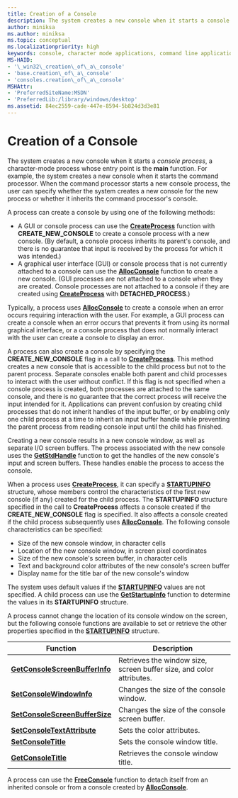 ```yaml
---
title: Creation of a Console
description: The system creates a new console when it starts a console process, a character-mode process whose entry point is the main function.
author: miniksa
ms.author: miniksa
ms.topic: conceptual
ms.localizationpriority: high
keywords: console, character mode applications, command line applications, terminal applications, console api
MS-HAID:
- '\_win32\_creation\_of\_a\_console'
- 'base.creation\_of\_a\_console'
- 'consoles.creation\_of\_a\_console'
MSHAttr:
- 'PreferredSiteName:MSDN'
- 'PreferredLib:/library/windows/desktop'
ms.assetid: 84ec2559-cade-447e-8594-5b824d3d3e81
---
```


# Creation of a Console


The system creates a new console when it starts a *console process*, a character-mode process whose entry point is the **main** function. For example, the system creates a new console when it starts the command processor. When the command processor starts a new console process, the user can specify whether the system creates a new console for the new process or whether it inherits the command processor's console.

A process can create a console by using one of the following methods:

- A GUI or console process can use the [**CreateProcess**](https://msdn.microsoft.com/library/windows/desktop/ms682425) function with **CREATE\_NEW\_CONSOLE** to create a console process with a new console. (By default, a console process inherits its parent's console, and there is no guarantee that input is received by the process for which it was intended.)
- A graphical user interface (GUI) or console process that is not currently attached to a console can use the [**AllocConsole**](allocconsole.md) function to create a new console. (GUI processes are not attached to a console when they are created. Console processes are not attached to a console if they are created using [**CreateProcess**](https://msdn.microsoft.com/library/windows/desktop/ms682425) with **DETACHED\_PROCESS**.)

Typically, a process uses [**AllocConsole**](allocconsole.md) to create a console when an error occurs requiring interaction with the user. For example, a GUI process can create a console when an error occurs that prevents it from using its normal graphical interface, or a console process that does not normally interact with the user can create a console to display an error.

A process can also create a console by specifying the **CREATE\_NEW\_CONSOLE** flag in a call to [**CreateProcess**](https://msdn.microsoft.com/library/windows/desktop/ms682425). This method creates a new console that is accessible to the child process but not to the parent process. Separate consoles enable both parent and child processes to interact with the user without conflict. If this flag is not specified when a console process is created, both processes are attached to the same console, and there is no guarantee that the correct process will receive the input intended for it. Applications can prevent confusion by creating child processes that do not inherit handles of the input buffer, or by enabling only one child process at a time to inherit an input buffer handle while preventing the parent process from reading console input until the child has finished.

Creating a new console results in a new console window, as well as separate I/O screen buffers. The process associated with the new console uses the [**GetStdHandle**](getstdhandle.md) function to get the handles of the new console's input and screen buffers. These handles enable the process to access the console.

When a process uses [**CreateProcess**](https://msdn.microsoft.com/library/windows/desktop/ms682425), it can specify a [**STARTUPINFO**](https://msdn.microsoft.com/library/windows/desktop/ms686331) structure, whose members control the characteristics of the first new console (if any) created for the child process. The **STARTUPINFO** structure specified in the call to **CreateProcess** affects a console created if the **CREATE\_NEW\_CONSOLE** flag is specified. It also affects a console created if the child process subsequently uses [**AllocConsole**](allocconsole.md). The following console characteristics can be specified:

- Size of the new console window, in character cells
- Location of the new console window, in screen pixel coordinates
- Size of the new console's screen buffer, in character cells
- Text and background color attributes of the new console's screen buffer
- Display name for the title bar of the new console's window

The system uses default values if the [**STARTUPINFO**](https://msdn.microsoft.com/library/windows/desktop/ms686331) values are not specified. A child process can use the [**GetStartupInfo**](https://msdn.microsoft.com/library/windows/desktop/ms683230) function to determine the values in its **STARTUPINFO** structure.

A process cannot change the location of its console window on the screen, but the following console functions are available to set or retrieve the other properties specified in the [**STARTUPINFO**](https://msdn.microsoft.com/library/windows/desktop/ms686331) structure.


| Function                                                         | Description                                                          |
|------------------------------------------------------------------|----------------------------------------------------------------------|
| [**GetConsoleScreenBufferInfo**](getconsolescreenbufferinfo.md) | Retrieves the window size, screen buffer size, and color attributes. |
| [**SetConsoleWindowInfo**](setconsolewindowinfo.md)             | Changes the size of the console window.                              |
| [**SetConsoleScreenBufferSize**](setconsolescreenbuffersize.md) | Changes the size of the console screen buffer.                       |
| [**SetConsoleTextAttribute**](setconsoletextattribute.md)       | Sets the color attributes.                                           |
| [**SetConsoleTitle**](setconsoletitle.md)                       | Sets the console window title.                                       |
| [**GetConsoleTitle**](getconsoletitle.md)                       | Retrieves the console window title.                                  |




A process can use the [**FreeConsole**](freeconsole.md) function to detach itself from an inherited console or from a console created by [**AllocConsole**](allocconsole.md).








